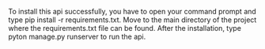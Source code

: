 To install this api successfully, you have to open your command prompt and type pip install -r requirements.txt.
Move to the main directory of the project where the requirements.txt file can be found.
After the installation, type pyton manage.py runserver to run the api.
